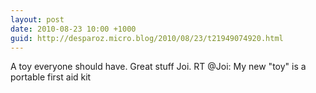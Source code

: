 ```yaml
---
layout: post
date: 2010-08-23 10:00 +1000
guid: http://desparoz.micro.blog/2010/08/23/t21949074920.html
---
```

A toy everyone should have. Great stuff Joi. RT @Joi: My new "toy" is a portable first aid kit
